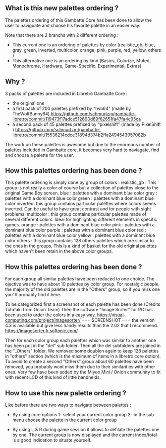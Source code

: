 What is this new palettes ordering ?
--------------------------------
The palettes ordering of this Gambatte Core has been done to allow the user to naviguate and choose his favorite palette in an easier way.

Note that there are 2 branchs with 2 different ordering :
 - This current one is an ordering of palettes by color (realistic_gb, blue, gray, green, inverted, multicolor, orange, pink, purple, red, yellow, others   )
- This alternative one is an ordering by kind (Basics, Colorize, Muted, Monochrome, Hardware, Game-Specific, Experimental, Extras)


Why ?
------
3 packs of palettes are included in Libretro Gambatte Core : 
- the original one
- a first pack of 200 palettes prefixed by "twb64" (made by TheWolfBunny64)  https://github.com/schmurtzm/gambatte-libretro/commit/119473f17adce512690d69f62651fa47fa4c95ca
- a second pack of 45 palettes prefixed by  "pixelshift" (made by PixelShift ) https://github.com/schmurtzm/gambatte-libretro/commit/15536214cdce31894d374b2ffa2494543057082b

The work on these palettes is awesome but due to the enormous number of palettes included in Gambatte core, it becomes very hard to naviagate, find and choose a palette for the user. 


How this palettes ordering has been done ?
------------------------------------------
This palette ordering is simply done by group of colors :
realistic_gb : This group is not really a color of course but a collection of palettes close to the original Game Boy screen.
blue : palettes with a dominant blue color
gray : palettes with a dominant blue color
green : palettes with a dominant blue color
inverted: this group contains particular palettes where colors seems inverted. Can be useful to have great contrast and for people with sight problems.
multicolor : this group contains particular palettes made of several different colors. Ideal for highlighting different elements in specific games.
orange : palettes with a dominant blue color
pink : palettes with a dominant blue color
purple : palettes with a dominant blue color
red : palettes with a dominant blue color
yellow : palettes with a dominant blue color
others : this group contains 128 others palettes which are similar to the ones in the groups. This is a kind of basket for the old original palettes which haven't been retain in the above color groups.


How this palettes ordering has been done ?
------------------------------------------
For each group all similar palettes have been reduced to one choice. The ojective was to have about 10 palettes by color group.
For nostalgic people, the majority of the old palettes are in the "Others" group, so if you miss one you' ll probably find it here.

To be categorized first a screenshot of each palette has been done (Credits Totofaki from Onion Team)
Then the software "Image Sorter" for PC has been used to order the colors in a easy way. https://visual-computing.com/project/imagesorter/
 === SCREENSHOT ===
the version 4.3 is available but give less handy results than the 2.02 that I recommend. https://imagesorter.fr.softonic.com/

Then for each color group each palettes which was similar to another one has been put in the "del" sub folder. Then all the del subfolders are joined in the "_Others" folder.
We removed some doublon again to keep 128 palettes in "others" section (which is the maximum of items in a libretro core option).
To avoid to create a second "Others" group about 60 palettes have been removed, you probably wont miss them due to their similarities with other ones.
Very few have been added by the Miyoo Mini / Onion community to fit with recent LCD of this kind of little handhelds.


How to use this new palette ordering ?
--------------------------------------
Like before there are two ways to navigate between palettes :
- By using core options
	1- select your current color group
	2- in the sub menu choose the palette in the current color group

- By using L & R during game session
it allows to défilate the palettes one by one. The current group is now displayed and the current index/total is a good indication to situate yourself.



